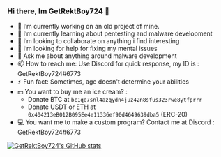 ### Hi there, Im GetRektBoy724 👋

- 🔭 I’m currently working on an old project of mine.
- 🌱 I’m currently learning about pentesting and malware development
- 👯 I’m looking to collaborate on anything i find interesting
- 🤔 I’m looking for help for fixing my mental issues
- 💬 Ask me about anything around malware development
- 📫 How to reach me: Use Discord for quick response, my ID is : GetRektBoy724#6773
- ⚡ Fun fact: Sometimes, age doesn't determine your abilities
- 💵 You want to buy me an ice cream? : 
     - Donate BTC at `bc1qe7snl4azqydn4juz42n8sfus323rwe8ytfprrr`
     - Donate USDT or ETH at `0x404213eB012B095Ee4e11336ef90d4649639dba5` (ERC-20)
- 💻 You want me to make a custom program? Contact me at Discord : GetRektBoy724#6773

[![GetRektBoy724's GitHub stats](https://github-readme-stats.vercel.app/api?username=GetRektBoy724&theme=tokyonight)](https://github.com/anuraghazra/github-readme-stats)

